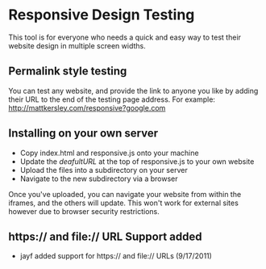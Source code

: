 # Responsive Design Testing
This tool is for everyone who needs a quick and easy way to test their website design in multiple screen widths.

## Permalink style testing
You can test any website, and provide the link to anyone you like by adding their URL to the end of the testing page address.
For example:
http://mattkersley.com/responsive?google.com

## Installing on your own server
- Copy index.html and responsive.js onto your machine
- Update the *deafultURL* at the top of responsive.js to your own website
-	Upload the files into a subdirectory on your server
- Navigate to the new subdirectory via a browser

Once you've uploaded, you can navigate your website from within the iframes, and the others will update.
This won't work for external sites however due to browser security restrictions.

## https:// and file:// URL Support added
- jayf added support for https:// and file:// URLs (9/17/2011) 